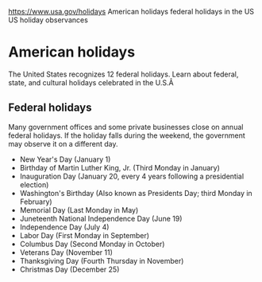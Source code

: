 

https://www.usa.gov/holidays
American holidays
federal holidays in the US
US holiday observances

American holidays
=================

The United States recognizes 12 federal holidays. Learn about federal, state, and cultural holidays celebrated in the U.S.Â

Federal holidays
----------------

Many government offices and some private businesses close on annual federal holidays. If the holiday falls during the weekend, the government may observe it on a different day.

* New Year's Day (January 1)
* Birthday of Martin Luther King, Jr. (Third Monday in January)
* Inauguration Day (January 20, every 4 years following a presidential election)
* Washington's Birthday (Also known as Presidents Day; third Monday in February)
* Memorial Day (Last Monday in May)
* Juneteenth National Independence Day (June 19)
* Independence Day (July 4)
* Labor Day (First Monday in September)
* Columbus Day (Second Monday in October)
* Veterans Day (November 11)
* Thanksgiving Day (Fourth Thursday in November)
* Christmas Day (December 25)
